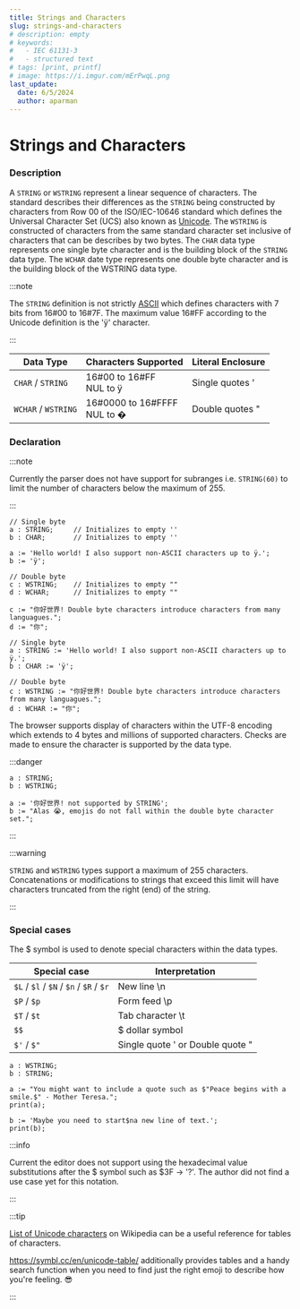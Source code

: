 ```yaml
---
title: Strings and Characters
slug: strings-and-characters
# description: empty
# keywords:
#   - IEC 61131-3
#   - structured text
# tags: [print, printf]
# image: https://i.imgur.com/mErPwqL.png
last_update:
  date: 6/5/2024
  author: aparman
---
```


# Strings and Characters

### Description

A `STRING` or `WSTRING` represent a linear sequence of characters. The standard describes their differences as the `STRING` being constructed by characters from Row 00 of the ISO/IEC-10646 standard which defines the Universal Character Set (UCS) also known as [Unicode](https://en.wikipedia.org/wiki/Universal_Coded_Character_Set). The `WSTRING` is constructed of characters from the same standard character set inclusive of characters that can be describes by two bytes. The `CHAR` data type represents one single byte character and is the building block of the `STRING` data type. The `WCHAR` date type represents one double byte character and is the building block of the WSTRING data type.

:::note

The `STRING` definition is not strictly [ASCII](https://simple.wikipedia.org/wiki/ASCII) which defines characters with 7 bits from 16#00 to 16#7F. The maximum value 16#FF according to the Unicode definition is the 'ÿ' character.

:::

| Data Type           | Characters Supported              | Literal Enclosure |
| ------------------- | --------------------------------- | ----------------- |
| `CHAR` / `STRING`   | 16#00 to 16#FF <br/> NUL to ÿ     | Single quotes '   |
| `WCHAR` / `WSTRING` | 16#0000 to 16#FFFF <br/> NUL to � | Double quotes "   |

### Declaration

:::note

Currently the parser does not have support for subranges i.e. `STRING(60)` to limit the number of characters below the maximum of 255.

:::

```iecst title="Uninitialized"
// Single byte
a : STRING;     // Initializes to empty ''
b : CHAR;       // Initializes to empty ''

a := 'Hello world! I also support non-ASCII characters up to ÿ.';
b := 'ÿ';

// Double byte
c : WSTRING;    // Initializes to empty ""
d : WCHAR;      // Initializes to empty ""

c := "你好世界! Double byte characters introduce characters from many languagues.";
d := "你";
```

```iecst title="Initialized"
// Single byte
a : STRING := 'Hello world! I also support non-ASCII characters up to ÿ.';
b : CHAR := 'ÿ';

// Double byte
c : WSTRING := "你好世界! Double byte characters introduce characters from many languagues.";
d : WCHAR := "你";
```

The browser supports display of characters within the UTF-8 encoding which extends to 4 bytes and millions of supported characters. Checks are made to ensure the character is supported by the data type.

:::danger

```iecst
a : STRING;
b : WSTRING;

a := '你好世界! not supported by STRING';
b := "Alas 😭, emojis do not fall within the double byte character set.";
```

:::

:::warning

`STRING` and `WSTRING` types support a maximum of 255 characters. Concatenations or modifications to strings that exceed this limit will have characters truncated from the right (end) of the string.

:::

### Special cases

The $ symbol is used to denote special characters within the data types.

| Special case                            | Interpretation                   |
| --------------------------------------- | -------------------------------- |
| `$L` / `$l` / `$N` / `$n` / `$R` / `$r` | New line \n                      |
| `$P` / `$p`                             | Form feed \p                     |
| `$T` / `$t`                             | Tab character \t                 |
| `$$`                                    | $ dollar symbol                  |
| `$'` / `$"`                             | Single quote ' or Double quote " |

```iecst
a : WSTRING;
b : STRING;

a := "You might want to include a quote such as $"Peace begins with a smile.$" - Mother Teresa.";
print(a);

b := 'Maybe you need to start$na new line of text.';
print(b);
```

:::info

Current the editor does not support using the hexadecimal value substitutions after the $ symbol such as $3F → '?'. The author did not find a use case yet for this notation.

:::

:::tip

[List of Unicode characters](https://en.wikipedia.org/wiki/List_of_Unicode_characters) on Wikipedia can be a useful reference for tables of characters.

https://symbl.cc/en/unicode-table/ additionally provides tables and a handy search function when you need to find just the right emoji to describe how you're feeling. 😎

:::
